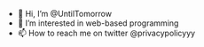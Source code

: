 - 👋 Hi, I’m @UntilTomorrow
- 👀 I’m interested in web-based programming
- 📫 How to reach me on twitter @privacypolicyyy

<!---
UntilTomorrow/UntilTomorrow is a ✨ special ✨ repository because its `README.md` (this file) appears on your GitHub profile.
You can click the Preview link to take a look at your changes.
--->
